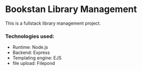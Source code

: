 # Bookstan Library Management
This is a fullstack library management project.

### Technologies used:
- Runtime: Node.js
- Backend: Express
- Templating engine: EJS
- file upload: Filepond

